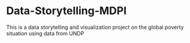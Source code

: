 # Data-Storytelling-MDPI
This is a data storytelling and visualization project on the global poverty situation using data from UNDP 
